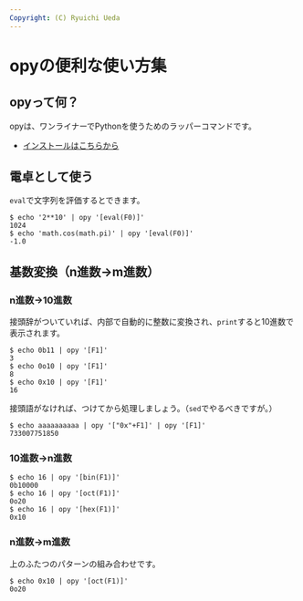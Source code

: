 ```yaml
---
Copyright: (C) Ryuichi Ueda
---
```


# opyの便利な使い方集

## opyって何？

opyは、ワンライナーでPythonを使うためのラッパーコマンドです。

* [インストールはこちらから](https://github.com/ryuichiueda/opy)

## 電卓として使う

`eval`で文字列を評価するとできます。

```
$ echo '2**10' | opy '[eval(F0)]'
1024
$ echo 'math.cos(math.pi)' | opy '[eval(F0)]'
-1.0
```

## 基数変換（n進数→m進数）

### n進数→10進数

接頭辞がついていれば、内部で自動的に整数に変換され、`print`すると10進数で表示されます。

```
$ echo 0b11 | opy '[F1]'
3
$ echo 0o10 | opy '[F1]'
8
$ echo 0x10 | opy '[F1]'
16
```

接頭語がなければ、つけてから処理しましょう。（`sed`でやるべきですが。）

```
$ echo aaaaaaaaaa | opy '["0x"+F1]' | opy '[F1]'
733007751850
```

### 10進数→n進数

```
$ echo 16 | opy '[bin(F1)]'
0b10000
$ echo 16 | opy '[oct(F1)]'
0o20
$ echo 16 | opy '[hex(F1)]'
0x10
```

### n進数→m進数


上のふたつのパターンの組み合わせです。

```
$ echo 0x10 | opy '[oct(F1)]'
0o20
```
